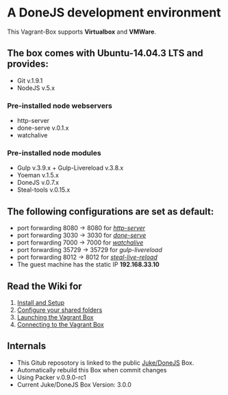 # A DoneJS development environment

This Vagrant-Box supports **Virtualbox** and **VMWare**.

## The box comes with Ubuntu-14.04.3 LTS and provides:
* Git v.1.9.1
* NodeJS v.5.x

### Pre-installed node webservers
* http-server
* done-serve v.0.1.x
* watchalive

### Pre-installed node modules
* Gulp v.3.9.x + Gulp-Livereload v.3.8.x
* Yoeman v.1.5.x
* DoneJS v.0.7.x
* Steal-tools v.0.15.x


## The following configurations are set as default:
* port forwarding 8080 -> 8080 for [*http-server*](https://www.npmjs.com/package/http-server)
* port forwarding 3030 -> 3030 for [*done-serve*](https://github.com/donejs/done-serve)
* port forwarding 7000 -> 7000 for [*watchalive*](https://github.com/whitecolor/watchalive)
* port forwarding 35729 -> 35729 for *gulp-livereload*
* port forwarding 8012 -> 8012 for [*steal-live-reload*](http://stealjs.com/docs/steal.live-reload.html)
* The guest machine has the static IP **192.168.33.10**


## Read the Wiki for
1. [Install and Setup](https://github.com/donejs/donejs-vagrant/wiki/1.-Install-and-Setup)
2. [Configure your shared folders](https://github.com/donejs/donejs-vagrant/wiki/2.-Configure-your-shared-folders)
3. [Launching the Vagrant Box](https://github.com/donejs/donejs-vagrant/wiki/3.-Launching-the-Vagrant-Box)
4. [Connecting to the Vagrant Box](https://github.com/donejs/donejs-vagrant/wiki/4.-Connecting-to-the-Vagrant-Box)


## Internals
* This Gitub reposotory is linked to the public [Juke/DoneJS](https://atlas.hashicorp.com/Juke/boxes/DoneJS) Box.
* Automatically rebuild this Box when commit changes
* Using Packer v.0.9.0-rc1
* Current Juke/DoneJS Box Version: 3.0.0